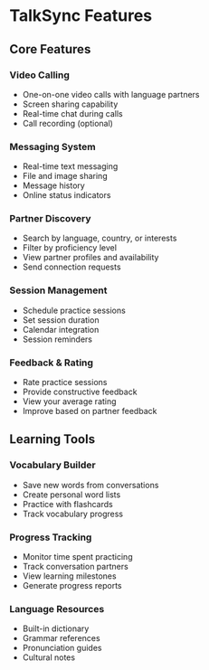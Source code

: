 # TalkSync Features

## Core Features

### Video Calling
- One-on-one video calls with language partners
- Screen sharing capability
- Real-time chat during calls
- Call recording (optional)

### Messaging System
- Real-time text messaging
- File and image sharing
- Message history
- Online status indicators

### Partner Discovery
- Search by language, country, or interests
- Filter by proficiency level
- View partner profiles and availability
- Send connection requests

### Session Management
- Schedule practice sessions
- Set session duration
- Calendar integration
- Session reminders

### Feedback & Rating
- Rate practice sessions
- Provide constructive feedback
- View your average rating
- Improve based on partner feedback

## Learning Tools

### Vocabulary Builder
- Save new words from conversations
- Create personal word lists
- Practice with flashcards
- Track vocabulary progress

### Progress Tracking
- Monitor time spent practicing
- Track conversation partners
- View learning milestones
- Generate progress reports

### Language Resources
- Built-in dictionary
- Grammar references
- Pronunciation guides
- Cultural notes